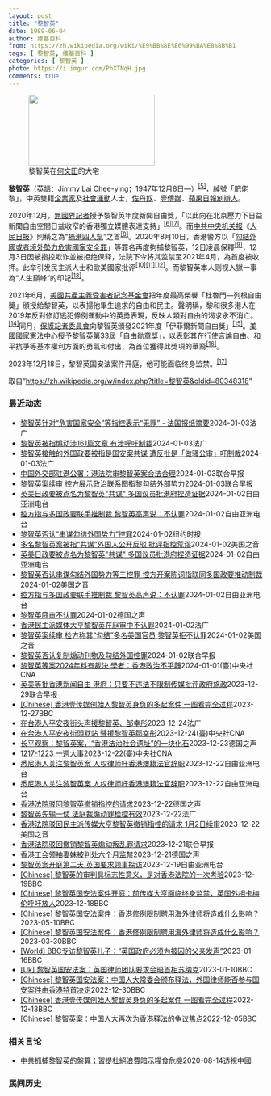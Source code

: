 ```yaml
---
layout: post
title: "黎智英"
date: 1989-06-04
author: 维基百科
from: https://zh.wikipedia.org/wiki/%E9%BB%8E%E6%99%BA%E8%8B%B1
tags: [ 黎智英, 维基百科 ]
categories: [ 黎智英 ]
photo: https://i.imgur.com/PhXTNqH.jpg
comments: true
---
```

<div class="mw-content-ltr mw-parser-output" lang="zh" dir="ltr"><div id="noteTA-97071178" class="noteTA"><div class="noteTA-group"><div data-noteta-group-source="module" data-noteta-group="IT"></div></div><div class="noteTA-local"><div data-noteta-code="zh:巧克力; zh-tw:巧克力; zh-hk:朱古力; zh-cn:巧克力;"></div><div data-noteta-code="zh-tw:黑道; zh-hk:黑社會; zh-cn:黑社会;"></div><div data-noteta-code="zh-tw:飯店; zh-hk:酒店; zh-cn:饭店;"></div><div data-noteta-code="zh-tw:伍佛維茲; zh-hk:沃夫維茲 ;zh-cn:沃尔福威茨;"></div></div></div>

<figure typeof="mw:File/Thumb"><a href="/wiki/File:Jimmy_Lai_Chee-ying_home_in_Ho_Man_Tin_20200418.png" class="mw-file-description"><img src="//upload.wikimedia.org/wikipedia/commons/thumb/9/9f/Jimmy_Lai_Chee-ying_home_in_Ho_Man_Tin_20200418.png/250px-Jimmy_Lai_Chee-ying_home_in_Ho_Man_Tin_20200418.png" decoding="async" width="250" height="140" class="mw-file-element" srcset="//upload.wikimedia.org/wikipedia/commons/thumb/9/9f/Jimmy_Lai_Chee-ying_home_in_Ho_Man_Tin_20200418.png/375px-Jimmy_Lai_Chee-ying_home_in_Ho_Man_Tin_20200418.png 1.5x, //upload.wikimedia.org/wikipedia/commons/thumb/9/9f/Jimmy_Lai_Chee-ying_home_in_Ho_Man_Tin_20200418.png/500px-Jimmy_Lai_Chee-ying_home_in_Ho_Man_Tin_20200418.png 2x" data-file-width="861" data-file-height="481"></a><figcaption>黎智英在<a href="/wiki/%E4%BD%95%E6%96%87%E7%94%B0" title="何文田">何文田</a>的大宅</figcaption></figure>
<p><b>黎智英</b>（英語：<span lang="en">Jimmy Lai Chee-ying</span>；1947年12月8日<span class="useeditintro" title="Template:BLP editintro">—</span>）<sup id="cite_ref-8" class="reference"><a href="#cite_note-8">[5]</a></sup>，綽號「肥佬黎」，中英雙籍<a href="/wiki/%E4%BC%81%E4%B8%9A%E5%AE%B6" title="企业家">企業家</a>及<a href="/wiki/%E7%A4%BE%E6%9C%83%E9%81%8B%E5%8B%95" title="社會運動">社會運動</a>人士，<a href="/wiki/%E4%BD%90%E4%B8%B9%E5%A5%B4" title="佐丹奴">佐丹奴</a>、<a href="/wiki/%E5%A3%B9%E5%82%B3%E5%AA%92" title="壹傳媒">壹傳媒</a>、<a href="/wiki/%E8%98%8B%E6%9E%9C%E6%97%A5%E5%A0%B1_(%E9%A6%99%E6%B8%AF)" title="蘋果日報 (香港)">蘋果日報</a><a href="/wiki/%E5%89%B5%E8%BE%A6%E4%BA%BA" class="mw-redirect" title="創辦人">創辦人</a>。
</p><p>2020年12月，<a href="/wiki/%E7%84%A1%E5%9C%8B%E7%95%8C%E8%A8%98%E8%80%85" class="mw-redirect" title="無國界記者">無國界記者</a>授予黎智英年度新聞自由獎，「以此向在北京壓力下日益新聞自由空間日益收窄的香港獨立媒體表達支持」<sup id="cite_ref-9" class="reference"><a href="#cite_note-9">[6]</a></sup><sup id="cite_ref-10" class="reference"><a href="#cite_note-10">[7]</a></sup>。而<a href="/wiki/%E4%B8%AD%E5%85%B1%E4%B8%AD%E5%A4%AE%E6%9C%BA%E5%85%B3%E6%8A%A5" title="中共中央机关报">中共中央机关报</a>《<a href="/wiki/%E4%BA%BA%E6%B0%91%E6%97%A5%E6%8A%A5" title="人民日报">人民日报</a>》則稱之為“<a href="/wiki/%E7%A5%B8%E6%B8%AF%E5%9B%9B%E4%BA%BA%E5%B8%AE" title="祸港四人帮">禍港四人幫</a>”之首<sup id="cite_ref-王平2019_11-0" class="reference"><a href="#cite_note-王平2019-11">[8]</a></sup>。2020年8月10日，香港警方以「<a href="/wiki/%E4%B8%AD%E8%8F%AF%E4%BA%BA%E6%B0%91%E5%85%B1%E5%92%8C%E5%9C%8B%E9%A6%99%E6%B8%AF%E7%89%B9%E5%88%A5%E8%A1%8C%E6%94%BF%E5%8D%80%E7%B6%AD%E8%AD%B7%E5%9C%8B%E5%AE%B6%E5%AE%89%E5%85%A8%E6%B3%95" title="中華人民共和國香港特別行政區維護國家安全法">勾結外國或者境外勢力危害國家安全罪</a>」等罪名再度拘捕黎智英，12日凌晨保釋<sup id="cite_ref-auto_12-0" class="reference"><a href="#cite_note-auto-12">[9]</a></sup>，12月3日因被指控欺诈並被拒绝保释，法院下令将其监禁至2021年4月，為首度被收押。此举引发民主派人士和歐美國家批评<sup id="cite_ref-13" class="reference"><a href="#cite_note-13">[10]</a></sup><sup id="cite_ref-14" class="reference"><a href="#cite_note-14">[11]</a></sup><sup id="cite_ref-over100_15-0" class="reference"><a href="#cite_note-over100-15">[12]</a></sup>。而黎智英本人则视入獄一事為“人生巔峰”的印記<sup id="cite_ref-16" class="reference"><a href="#cite_note-16">[13]</a></sup>。
</p><p>2021年6月，<a href="/wiki/%E5%85%B1%E7%94%A2%E4%B8%BB%E7%BE%A9%E5%8F%97%E9%9B%A3%E8%80%85%E7%B4%80%E5%BF%B5%E5%9F%BA%E9%87%91%E6%9C%83" title="共產主義受難者紀念基金會">美國共產主義受害者紀念基金會</a>把年度最高榮譽「杜魯門—列根自由獎」頒授給黎智英，以表揚他畢生追求的自由和民主。聲明稱，黎和很多港人在2019年反對修訂逃犯條例運動中的英勇表現，反映人類對自由的渴求永不消亡。<sup id="cite_ref-17" class="reference"><a href="#cite_note-17">[14]</a></sup>同月，<a href="/wiki/%E4%BF%9D%E8%AD%B7%E8%A8%98%E8%80%85%E5%A7%94%E5%93%A1%E6%9C%83" title="保護記者委員會">保護記者委員會</a>向黎智英頒發2021年度「伊菲爾新聞自由獎」<sup id="cite_ref-18" class="reference"><a href="#cite_note-18">[15]</a></sup>。<a href="/wiki/%E5%9C%8B%E5%AE%B6%E6%86%B2%E6%B3%95%E4%B8%AD%E5%BF%83" title="國家憲法中心">美國國家憲法中心</a>授予黎智英第33屆「自由勛章獎」，以表彰其在行使言論自由、和平抗爭等基本權利方面的勇氣和付出，為首位獲得此獎項的華裔<sup id="cite_ref-19" class="reference"><a href="#cite_note-19">[16]</a></sup>。
</p><p>2023年12月18日，黎智英国安法案件开庭，他可能面临终身监禁。<sup id="cite_ref-20" class="reference"><a href="#cite_note-20">[17]</a></sup>
</p>
<meta property="mw:PageProp/toc">
</div><!--esi <esi:include src="/esitest-fa8a495983347898/content" /> --><noscript><img src="https://login.wikimedia.org/wiki/Special:CentralAutoLogin/start?type=1x1" alt="" width="1" height="1" style="border: none; position: absolute;"></noscript>
<div class="printfooter" data-nosnippet="">取自“<a dir="ltr" href="https://zh.wikipedia.org/w/index.php?title=黎智英&amp;oldid=80348318">https://zh.wikipedia.org/w/index.php?title=黎智英&amp;oldid=80348318</a>”</div><div id="recent-news"><h3>最近动态</h3><ul><li><a href="https://nodebe4.github.io/waimei/2024-01-03/%E9%BB%8E%E6%99%BA%E8%8B%B1%E9%92%88%E5%AF%B9-%E5%8D%B1%E5%AE%B3%E5%9B%BD%E5%AE%B6%E5%AE%89%E5%85%A8-%E7%AD%89%E6%8C%87%E6%8E%A7%E8%A1%A8%E7%A4%BA-%E6%97%A0%E7%BD%AA-%E6%B3%95%E5%9B%BD%E6%8A%A5%E7%BA%B8%E6%91%98%E8%A6%81" title="黎智英针对“危害国家安全”等指控表示“无罪” - 法国报纸摘要—— 03/01/2024 - 12:07 继乌克兰对俄罗斯边境城市别尔哥罗德发动无人机袭击后，俄罗斯向乌克兰多座大城发起大规模的轰...">黎智英针对“危害国家安全”等指控表示“无罪” - 法国报纸摘要</a><time>2024-01-03</time><a class="tag">法广</a></li>
<li><a href="https://nodebe4.github.io/waimei/2024-01-03/%E9%BB%8E%E6%99%BA%E8%8B%B1%E8%A2%AB%E6%8C%87%E7%85%BD%E5%8A%A8%E6%B6%89161%E7%AF%87%E6%96%87%E7%AB%A0-%E6%9C%89%E6%B6%89%E5%91%BC%E5%90%81%E5%88%B6%E8%A3%81" title="黎智英被指煽动涉161篇文章 有涉呼吁制裁—— 03/01/2024 - 09:11 香港传媒大亨黎智英与其集团旗下《苹果日报》三间相关公司被控「串谋勾结外国势力」和煽动罪一案，今(3日)早在法...">黎智英被指煽动涉161篇文章 有涉呼吁制裁</a><time>2024-01-03</time><a class="tag">法广</a></li>
<li><a href="https://nodebe4.github.io/waimei/2024-01-03/%E9%BB%8E%E6%99%BA%E8%8B%B1%E6%8E%A5%E8%A7%A6%E7%9A%84%E5%A4%96%E5%9B%BD%E6%94%BF%E8%A6%81%E8%A2%AB%E6%8C%87%E6%98%AF%E5%9B%BD%E5%AE%89%E6%A1%88%E5%85%B1%E8%B0%8B-%E9%81%AD%E5%8F%8D%E6%89%B9%E6%98%AF-%E5%81%9A%E9%AA%9A%E5%85%AC%E5%AE%A1-%E5%90%81%E5%88%B6%E8%A3%81" title="黎智英接触的外国政要被指是国安案共谋 遭反批是「做骚公审」吁制裁—— 03/01/2024 - 09:36 壹传媒创办人黎智英否认被指涉嫌触犯「串谋勾结外国势力」等罪，而在案中被港府点名是案中 ...">黎智英接触的外国政要被指是国安案共谋  遭反批是「做骚公审」吁制裁</a><time>2024-01-03</time><a class="tag">法广</a></li>
<li><a href="https://nodebe4.github.io/waimei/2024-01-03/%E4%B8%AD%E5%9B%BD%E5%A4%96%E4%BA%A4%E9%83%A8%E9%A9%BB%E6%B8%AF%E5%85%AC%E7%BD%B2-%E6%B8%AF%E6%B3%95%E9%99%A2%E5%AE%A1%E9%BB%8E%E6%99%BA%E8%8B%B1%E6%A1%88%E5%90%88%E6%B3%95%E5%90%88%E7%90%86" title="中国外交部驻港公署：港法院审黎智英案合法合理—— 壹传媒创办人黎智英涉嫌违反《香港国安法》案件开审，被对华政策跨国议会联盟批评荒谬。中国外交部驻港公署回应称，香港法院依法审理黎智英案合法合理，有...">中国外交部驻港公署：港法院审黎智英案合法合理</a><time>2024-01-03</time><a class="tag">联合早报</a></li>
<li><a href="https://nodebe4.github.io/waimei/2024-01-03/%E9%BB%8E%E6%99%BA%E8%8B%B1%E6%A1%88%E7%BB%AD%E5%AE%A1-%E6%8E%A7%E6%96%B9%E5%B1%95%E7%A4%BA%E6%94%BF%E6%B2%BB%E8%81%94%E7%B3%BB%E5%9B%BE%E6%8C%87%E9%BB%8E%E5%8B%BE%E7%BB%93%E5%A4%96%E9%83%A8%E5%8A%BF%E5%8A%9B" title="黎智英案续审 控方展示政治联系图指黎勾结外部势力—— 壹传媒创办人黎智英涉嫌违反《香港国安法》案件继续开审。控方在庭上展示政治联系图，显示黎智英与美英等地政治人物的联系，并引证黎智英推文、受访时...">黎智英案续审 控方展示政治联系图指黎勾结外部势力</a><time>2024-01-03</time><a class="tag">联合早报</a></li>
<li><a href="https://nodebe4.github.io/waimei/2024-01-02/%E8%8B%B1%E7%BE%8E%E6%97%A5%E6%94%BF%E8%A6%81%E8%A2%AB%E7%82%B9%E5%90%8D%E4%B8%BA%E9%BB%8E%E6%99%BA%E8%8B%B1-%E5%85%B1%E8%B0%8B-%E5%A4%9A%E5%9B%BD%E8%AE%AE%E5%91%98%E6%89%B9%E6%B8%AF%E5%BA%9C%E6%8D%8F%E9%80%A0%E8%AF%81%E6%8D%AE" title="英美日政要被点名为黎智英”共谋” 多国议员批港府捏造证据—— 资料照：2021年2月1日，壹传媒创办人黎智英乘囚车抵达香港终审法院。 路透社图片 香港传媒大亨黎智英被控&quot;串谋勾结外国势...">英美日政要被点名为黎智英"共谋" 多国议员批港府捏造证据</a><time>2024-01-02</time><a class="tag">自由亚洲电台</a></li>
<li><a href="https://nodebe4.github.io/waimei/2024-01-02/%E6%8E%A7%E6%96%B9%E6%8C%87%E4%B8%8E%E5%A4%9A%E5%9B%BD%E6%94%BF%E8%A6%81%E8%81%94%E6%89%8B%E6%8E%A8%E5%88%B6%E8%A3%81-%E9%BB%8E%E6%99%BA%E8%8B%B1%E9%AB%98%E5%A3%B0%E8%AF%B4-%E4%B8%8D%E8%AE%A4%E7%BD%AA" title="控方指与多国政要联手推制裁 黎智英高声说：不认罪—— 被控涉嫌串谋勾结外国势力的壹传媒创办人黎智英，案件周二（1月2日）在香港的法庭进行第四天的审讯，并开始答辩程序。黎智英当庭表示不认罪。 美联...">控方指与多国政要联手推制裁 黎智英高声说：不认罪</a><time>2024-01-02</time><a class="tag">自由亚洲电台</a></li>
<li><a href="https://nodebe4.github.io/waimei/2024-01-02/%E9%BB%8E%E6%99%BA%E8%8B%B1%E5%90%A6%E8%AE%A4-%E4%B8%B2%E8%B0%8B%E5%8B%BE%E7%BB%93%E5%A4%96%E5%9B%BD%E5%8A%BF%E5%8A%9B-%E6%8E%A7%E7%BD%AA" title="黎智英否认“串谋勾结外国势力”控罪—— 黎智英在苹果日报社，摄于2020年。他是《苹果日报》的创始人。 Lam Yik Fei for The New York Times 周二，香港资深民主人...">黎智英否认“串谋勾结外国势力”控罪</a><time>2024-01-02</time><a class="tag">纽约时报</a></li>
<li><a href="https://nodebe4.github.io/waimei/2024-01-02/%E5%A4%9A%E5%90%8D%E9%BB%8E%E6%99%BA%E8%8B%B1%E6%A1%88%E8%A2%AB%E6%8C%87-%E5%85%B1%E8%B0%8B-%E5%A4%96%E5%9B%BD%E4%BA%BA%E5%85%AC%E5%BC%80%E5%8F%8D%E9%A9%B3-%E6%89%B9%E8%AF%84%E6%8C%87%E6%8E%A7%E8%8D%92%E8%B0%AC" title="多名黎智英案被指“共谋”外国人公开反驳 批评指控荒谬—— Tue, 02 Jan 2024 19:04:23 GMT 资料照片: 记者拍摄押送黎智英的囚车抵达法院 伦敦 —&nbsp; 《苹果日报》创办人...">多名黎智英案被指“共谋”外国人公开反驳 批评指控荒谬</a><time>2024-01-02</time><a class="tag">美国之音</a></li>
<li><a href="https://nodebe4.github.io/waimei/2024-01-02/%E8%8B%B1%E7%BE%8E%E6%97%A5%E6%94%BF%E8%A6%81%E8%A2%AB%E7%82%B9%E5%90%8D%E4%B8%BA%E9%BB%8E%E6%99%BA%E8%8B%B1-%E5%85%B1%E8%B0%8B-%E5%A4%9A%E5%9B%BD%E8%AE%AE%E5%91%98%E6%89%B9%E6%B8%AF%E5%BA%9C%E6%8D%8F%E9%80%A0%E8%AF%81%E6%8D%AE" title="英美日政要被点名为黎智英”共谋” 多国议员批港府捏造证据—— 资料照：2021年2月1日，壹传媒创办人黎智英乘囚车抵达香港终审法院。 路透社图片 香港传媒大亨黎智英被控&quot;串谋勾结外国势...">英美日政要被点名为黎智英"共谋" 多国议员批港府捏造证据</a><time>2024-01-02</time><a class="tag">自由亚洲电台</a></li>
<li><a href="https://nodebe4.github.io/waimei/2024-01-02/%E9%BB%8E%E6%99%BA%E8%8B%B1%E5%90%A6%E8%AE%A4%E4%B8%B2%E8%B0%8B%E5%8B%BE%E7%BB%93%E5%A4%96%E5%9B%BD%E5%8A%BF%E5%8A%9B%E7%AD%89%E4%B8%89%E6%8E%A7%E7%BD%AA-%E6%8E%A7%E6%96%B9%E5%BC%80%E6%A1%88%E9%99%88%E8%AF%8D%E6%8C%87%E8%81%94%E5%90%8C%E5%A4%9A%E5%9B%BD%E6%94%BF%E8%A6%81%E6%8E%A8%E5%8A%A8%E5%88%B6%E8%A3%81" title="黎智英否认串谋勾结外国势力等三控罪 控方开案陈词指联同多国政要推动制裁—— Tue, 02 Jan 2024 18:22:17 GMT 香港壹传媒创办人黎智英国安案1月2日踏入第4日审讯，西九龙...">黎智英否认串谋勾结外国势力等三控罪 控方开案陈词指联同多国政要推动制裁</a><time>2024-01-02</time><a class="tag">美国之音</a></li>
<li><a href="https://nodebe4.github.io/waimei/2024-01-02/%E6%8E%A7%E6%96%B9%E6%8C%87%E4%B8%8E%E5%A4%9A%E5%9B%BD%E6%94%BF%E8%A6%81%E8%81%94%E6%89%8B%E6%8E%A8%E5%88%B6%E8%A3%81-%E9%BB%8E%E6%99%BA%E8%8B%B1%E9%AB%98%E5%A3%B0%E8%AF%B4-%E4%B8%8D%E8%AE%A4%E7%BD%AA" title="控方指与多国政要联手推制裁 黎智英高声说：不认罪—— 被控涉嫌串谋勾结外国势力的壹传媒创办人黎智英，案件周二（1月2日）在香港的法庭进行第四天的审讯，并开始答辩程序。黎智英当庭表示不认罪。 美联...">控方指与多国政要联手推制裁 黎智英高声说：不认罪</a><time>2024-01-02</time><a class="tag">自由亚洲电台</a></li>
<li><a href="https://nodebe4.github.io/waimei/2024-01-02/%E9%BB%8E%E6%99%BA%E8%8B%B1%E5%BA%AD%E5%AE%A1%E4%B8%8D%E8%AE%A4%E7%BD%AA" title="黎智英庭审不认罪—— 2024-01-02T13:42:50.559Z 76岁的黎智英在2020年8月与《苹果日报》多名高层因涉嫌违反香港国安法而被捕 （德国之声中文网）本周二（1月2日）针对香...">黎智英庭审不认罪</a><time>2024-01-02</time><a class="tag">德国之声</a></li>
<li><a href="https://nodebe4.github.io/waimei/2024-01-02/%E9%A6%99%E6%B8%AF%E6%B0%91%E4%B8%BB%E6%B4%BE%E5%AA%92%E4%BD%93%E5%A4%A7%E4%BA%A8%E9%BB%8E%E6%99%BA%E8%8B%B1%E5%9C%A8%E5%BA%AD%E5%AE%A1%E4%B8%AD%E4%B8%8D%E8%AE%A4%E7%BD%AA" title="香港民主派媒体大亨黎智英在庭审中不认罪—— 02/01/2024 - 10:14 面临终身监禁的民主派富豪黎智英（Jimmy Lai）今天1月2日在香港就危害国家安全的指控受审时表示不认罪。 据...">香港民主派媒体大亨黎智英在庭审中不认罪</a><time>2024-01-02</time><a class="tag">法广</a></li>
<li><a href="https://nodebe4.github.io/waimei/2024-01-02/%E9%BB%8E%E6%99%BA%E8%8B%B1%E6%A1%88%E7%BB%AD%E5%AE%A1-%E6%A3%80%E6%96%B9%E7%A7%B0%E5%85%B6-%E5%8B%BE%E7%BB%93-%E5%A4%9A%E5%90%8D%E7%BE%8E%E5%9B%BD%E5%AE%98%E5%91%98-%E9%BB%8E%E6%99%BA%E8%8B%B1%E6%8B%92%E4%B8%8D%E8%AE%A4%E7%BD%AA" title="黎智英案续审 检方称其“勾结”多名美国官员 黎智英拒不认罪—— Tue, 02 Jan 2024 09:23:08 GMT 2021年2月1日，亲民主媒体大亨黎智英在香港终审法院外被护送进入香港...">黎智英案续审 检方称其“勾结”多名美国官员 黎智英拒不认罪</a><time>2024-01-02</time><a class="tag">美国之音</a></li>
<li><a href="https://nodebe4.github.io/waimei/2024-01-02/%E9%BB%8E%E6%99%BA%E8%8B%B1%E5%90%A6%E8%AE%A4%E5%A4%8D%E5%88%B6%E7%85%BD%E5%8A%A8%E5%88%8A%E7%89%A9%E5%8F%8A%E5%8B%BE%E7%BB%93%E5%A4%96%E5%9B%BD%E6%8E%A7%E7%BD%AA" title="黎智英否认复制煽动刊物及勾结外国控罪—— 香港壹传媒创办人黎智英涉违国安法案件进入第四天审讯，黎智英与三家《苹果日报》相关公司的代表正式答辩，他们均否认犯下一项串谋刊印复制煽动刊物罪及两项勾结外...">黎智英否认复制煽动刊物及勾结外国控罪</a><time>2024-01-02</time><a class="tag">联合早报</a></li>
<li><a href="https://nodebe4.github.io/waimei/2024-01-01/%E9%BB%8E%E6%99%BA%E8%8B%B1%E7%AD%89%E6%A1%882024%E5%B9%B4%E6%96%99%E6%9C%89%E8%A3%81%E6%B1%BA-%E5%AD%B8%E8%80%85-%E9%A6%99%E6%B8%AF%E6%94%BF%E6%B2%BB%E4%B8%8D%E5%B9%B3%E9%9D%9C" title="黎智英等案2024年料有裁決 學者：香港政治不平靜—— （中央社記者陳鎧妤台北1日電）外界預料，香港法院今年應會對於泛民初選、立場新聞、壹傳媒創辦人黎智英及蘋果日報等備受關注案件作出裁決；學者表...">黎智英等案2024年料有裁決 學者：香港政治不平靜</a><time>2024-01-01</time><a class="tag">(臺)中央社CNA</a></li>
<li><a href="https://nodebe4.github.io/waimei/2023-12-29/%E8%8B%B1%E7%BE%8E%E7%AD%89%E6%89%B9%E9%A6%99%E6%B8%AF%E6%96%B0%E9%97%BB%E8%87%AA%E7%94%B1-%E6%B8%AF%E5%BA%9C-%E5%8F%AA%E8%A6%81%E4%B8%8D%E8%BF%9D%E6%B3%95%E4%B8%8D%E9%99%90%E5%88%B6%E4%BC%A0%E5%AA%92%E6%89%B9%E8%AF%84%E6%94%BF%E5%BA%9C%E6%96%BD%E6%94%BF" title="英美等批香港新闻自由 港府：只要不违法不限制传媒批评政府施政—— 针对英美等国以媒体自由联盟成员名义发声明，指《香港国安法》实施后打压香港新闻自由，也批评陆港对《立场新闻》和壹传媒创办人黎智英的...">英美等批香港新闻自由 港府：只要不违法不限制传媒批评政府施政</a><time>2023-12-29</time><a class="tag">联合早报</a></li>
<li><a href="https://nodebe4.github.io/waimei/2023-12-27/Chinese-%E9%A6%99%E6%B8%AF%E5%A3%B9%E4%BC%A0%E5%AA%92%E5%88%9B%E5%A7%8B%E4%BA%BA%E9%BB%8E%E6%99%BA%E8%8B%B1%E8%BA%AB%E8%B4%9F%E7%9A%84%E5%A4%9A%E8%B5%B7%E6%A1%88%E4%BB%B6-%E4%B8%80%E5%9B%BE%E7%9C%8B%E5%AE%8C%E5%85%A8%E8%BF%87%E7%A8%8B" title="[Chinese] 香港壹传媒创始人黎智英身负的多起案件 一图看完全过程—— 香港壹传媒创始人黎智英身负的多起案件 一图看完全过程 2022年12月10日 最近更新： 21 分钟前 图像来源，S...">[Chinese] 香港壹传媒创始人黎智英身负的多起案件 一图看完全过程</a><time>2023-12-27</time><a class="tag">BBC</a></li>
<li><a href="https://nodebe4.github.io/waimei/2023-12-24/%E5%9C%A8%E5%8F%B0%E6%B8%AF%E4%BA%BA%E5%B9%B3%E5%AE%89%E5%A4%9C%E8%A1%97%E5%A4%B4%E5%A3%B0%E6%8F%B4%E9%BB%8E%E6%99%BA%E8%8B%B1-%E9%82%B9%E5%B9%B8%E5%BD%A4" title="在台港人平安夜街头声援黎智英、邹幸彤—— 24/12/2023 - 19:36 据中央社报导，在台港人12月24日晚在台北街头展开“平安夜香港默站行动”，声援被控违反香港国安法的壹传媒创办人黎智...">在台港人平安夜街头声援黎智英、邹幸彤</a><time>2023-12-24</time><a class="tag">法广</a></li>
<li><a href="https://nodebe4.github.io/waimei/2023-12-24/%E5%9C%A8%E5%8F%B0%E6%B8%AF%E4%BA%BA%E5%B9%B3%E5%AE%89%E5%A4%9C%E8%A1%97%E9%A0%AD%E9%BB%98%E7%AB%99-%E8%81%B2%E6%8F%B4%E9%BB%8E%E6%99%BA%E8%8B%B1%E9%84%92%E5%B9%B8%E5%BD%A4" title="在台港人平安夜街頭默站 聲援黎智英鄒幸彤—— 在台港人24日晚於捷運西門站6號出口處展開「平安夜香港默站行動」，聲援被控違反香港國安法的壹傳媒創辦人黎智英、前支聯會副主席鄒幸彤，呼籲各界關注香港...">在台港人平安夜街頭默站 聲援黎智英鄒幸彤</a><time>2023-12-24</time><a class="tag">(臺)中央社CNA</a></li>
<li><a href="https://nodebe4.github.io/waimei/2023-12-23/%E9%95%BF%E5%B9%B3%E8%A7%82%E5%AF%9F-%E9%BB%8E%E6%99%BA%E8%8B%B1%E6%A1%88-%E9%A6%99%E6%B8%AF%E6%B3%95%E6%B2%BB%E7%A4%BE%E4%BC%9A%E9%81%97%E5%9D%80-%E7%9A%84%E4%B8%80%E5%9D%97%E5%8C%96%E7%9F%B3" title="长平观察：黎智英案，“香港法治社会遗址”的一块化石—— 长平2023-12-23T09:20:36.189Z 备受瞩目的黎智英案周一（12月18日）开审（资料图片） （德国之声中文网）备受瞩目的...">长平观察：黎智英案，“香港法治社会遗址”的一块化石</a><time>2023-12-23</time><a class="tag">德国之声</a></li>
<li><a href="https://nodebe4.github.io/waimei/2023-12-22/1217-1223-%E4%B8%80%E9%80%B1%E5%A4%A7%E4%BA%8B" title="1217-1223 一週大事—— 中國甘肅省積石山縣地震發生後，救難人員19日在康調村進行搜救。（中國日報via路透社） 一週大事關注焦點：中國甘肅強震／冰島火山噴發／葉門叛軍威脅紅海／黎智英案...">1217-1223 一週大事</a><time>2023-12-22</time><a class="tag">(臺)中央社CNA</a></li>
<li><a href="https://nodebe4.github.io/waimei/2023-12-22/%E6%82%89%E5%B0%BC%E6%B8%AF%E4%BA%BA%E5%85%B3%E6%B3%A8%E9%BB%8E%E6%99%BA%E8%8B%B1%E6%A1%88-%E4%BA%BA%E6%9D%83%E5%BE%8B%E5%B8%88%E5%90%81%E9%A6%99%E6%B8%AF%E6%BE%B3%E7%B1%8D%E6%B3%95%E5%AE%98%E8%BE%9E%E8%81%8C" title="悉尼港人关注黎智英案 人权律师吁香港澳籍法官辞职—— 成长于香港的澳大利亚人权律师塔兰特表示，在黎智英获得自由之前，霓虹灯箱&quot;铁链中的黎智英&quot;将会继续公开展示。 记者丘德真摄...">悉尼港人关注黎智英案 人权律师吁香港澳籍法官辞职</a><time>2023-12-22</time><a class="tag">自由亚洲电台</a></li>
<li><a href="https://nodebe4.github.io/waimei/2023-12-22/%E6%82%89%E5%B0%BC%E6%B8%AF%E4%BA%BA%E5%85%B3%E6%B3%A8%E9%BB%8E%E6%99%BA%E8%8B%B1%E6%A1%88-%E4%BA%BA%E6%9D%83%E5%BE%8B%E5%B8%88%E5%90%81%E9%A6%99%E6%B8%AF%E6%BE%B3%E7%B1%8D%E6%B3%95%E5%AE%98%E8%BE%9E%E8%81%8C" title="悉尼港人关注黎智英案 人权律师吁香港澳籍法官辞职—— 成长于香港的澳大利亚人权律师塔兰特(Mark Tarrant)表示,在黎智英获得自由之前,霓虹灯 箱&quot;铁链中的黎智英&quot;将...">悉尼港人关注黎智英案 人权律师吁香港澳籍法官辞职</a><time>2023-12-22</time><a class="tag">自由亚洲电台</a></li>
<li><a href="https://nodebe4.github.io/waimei/2023-12-22/%E9%A6%99%E6%B8%AF%E6%B3%95%E9%99%A2%E9%A9%B3%E5%9B%9E%E9%BB%8E%E6%99%BA%E8%8B%B1%E6%92%A4%E9%94%80%E6%8C%87%E6%8E%A7%E7%9A%84%E8%AF%B7%E6%B1%82" title="香港法院驳回黎智英撤销指控的请求—— 2023-12-22T13:05:42.510Z 英国政府和美国政府都谴责对黎智英的监禁，并要求释放他 （德国之声中文网）香港法院周五（12月22日）驳回了...">香港法院驳回黎智英撤销指控的请求</a><time>2023-12-22</time><a class="tag">德国之声</a></li>
<li><a href="https://nodebe4.github.io/waimei/2023-12-22/%E9%BB%8E%E6%99%BA%E8%8B%B1%E5%85%88%E8%BE%93%E4%B8%80%E4%BB%97-%E6%B3%95%E5%BA%AD%E8%A3%81%E7%85%BD%E5%8A%A8%E7%BD%AA%E6%A3%80%E6%8E%A7%E6%9C%89%E6%95%88" title="黎智英先输一仗 法庭裁煽动罪检控有效—— 22/12/2023 - 10:24 广泛被视为香港新闻自由和司法独立试金石的传媒大亨黎智英被控触犯《港区国安法》和煽动罪一案，黎智英一方可説先输一仗，...">黎智英先输一仗 法庭裁煽动罪检控有效</a><time>2023-12-22</time><a class="tag">法广</a></li>
<li><a href="https://nodebe4.github.io/waimei/2023-12-22/%E9%A6%99%E6%B8%AF%E6%B3%95%E9%99%A2%E9%A9%B3%E5%9B%9E%E6%B0%91%E4%B8%BB%E6%B4%BE%E4%BC%A0%E5%AA%92%E5%A4%A7%E4%BA%A8%E9%BB%8E%E6%99%BA%E8%8B%B1%E6%92%A4%E9%94%80%E6%8C%87%E6%8E%A7%E7%9A%84%E8%AF%B7%E6%B1%82-1%E6%9C%882%E6%97%A5%E7%BB%AD%E5%AE%A1" title="香港法院驳回民主派传媒大亨黎智英撤销指控的请求 1月2日续审—— Fri, 22 Dec 2023 06:23:09 GMT 资料照“香港壹传媒创办人黎智英国安案12月19日踏入第二日审讯，西九...">香港法院驳回民主派传媒大亨黎智英撤销指控的请求 1月2日续审</a><time>2023-12-22</time><a class="tag">美国之音</a></li>
<li><a href="https://nodebe4.github.io/waimei/2023-12-21/%E9%A6%99%E6%B8%AF%E6%B3%95%E9%99%A2%E9%A9%B3%E5%9B%9E%E6%92%A4%E9%94%80%E9%BB%8E%E6%99%BA%E8%8B%B1%E7%85%BD%E5%8A%A8%E5%8F%9B%E4%B9%B1%E7%BD%AA%E8%AF%B7%E6%B1%82" title="香港法院驳回撤销黎智英煽动叛乱罪请求—— 香港法院星期五（12月22日）驳回了黎智英律师团队提出的撤销煽动叛乱罪指控的请求。 路透社和彭博社星期五报道上述消息。彭博社称，香港法院驳回撤销请求，“...">香港法院驳回撤销黎智英煽动叛乱罪请求</a><time>2023-12-21</time><a class="tag">联合早报</a></li>
<li><a href="https://nodebe4.github.io/waimei/2023-12-21/%E9%A6%99%E6%B8%AF%E5%B7%A5%E4%BC%9A%E9%A2%86%E8%A2%96%E5%A6%BB%E5%A6%B9%E8%A2%AB%E5%88%A4%E5%A4%84%E5%85%AD%E4%B8%AA%E6%9C%88%E7%9B%91%E7%A6%81" title="香港工会领袖妻妹被判处六个月监禁—— 2023-12-21T11:37:56.339Z 国安法颁布以来，已有280多人被捕入监。图为香港出版社黎智英的庭审现场。 （德国之声中文网）现年63岁的邓...">香港工会领袖妻妹被判处六个月监禁</a><time>2023-12-21</time><a class="tag">德国之声</a></li>
<li><a href="https://nodebe4.github.io/waimei/2023-12-19/%E9%BB%8E%E6%99%BA%E8%8B%B1%E6%A1%88%E5%BC%80%E5%BA%AD%E7%AC%AC%E4%BA%8C%E5%A4%A9-%E8%8B%B1%E5%9B%BD%E8%A6%81%E6%B1%82%E9%A2%86%E4%BA%8B%E6%8E%A2%E8%AE%BF" title="黎智英案开庭第二天 英国要求领事探访—— 2023年7月28日，黎智英在香港赤柱监狱放风。 美联社图片 香港媒体大亨黎智英被控涉嫌违反《港区国安法》一案周二进入庭审的第二天。英国政府当天表示，希...">黎智英案开庭第二天 英国要求领事探访</a><time>2023-12-19</time><a class="tag">自由亚洲电台</a></li>
<li><a href="https://nodebe4.github.io/waimei/2023-12-19/Chinese-%E9%BB%8E%E6%99%BA%E8%8B%B1%E7%9A%84%E5%AE%A1%E5%88%A4%E5%85%B7%E6%A0%87%E5%BF%97%E6%80%A7%E6%84%8F%E4%B9%89-%E6%98%AF%E5%AF%B9%E9%A6%99%E6%B8%AF%E6%B3%95%E9%99%A2%E7%9A%84%E4%B8%80%E6%AC%A1%E8%80%83%E9%AA%8C" title="[Chinese] 黎智英的审判具标志性意义，是对香港法院的一次考验—— 黎智英的审判具标志性意义，是对香港法院的一次考验 毛远扬（Frances Mao） BBC记者 2023年12月19日 ...">[Chinese] 黎智英的审判具标志性意义，是对香港法院的一次考验</a><time>2023-12-19</time><a class="tag">BBC</a></li>
<li><a href="https://nodebe4.github.io/waimei/2023-12-18/Chinese-%E9%BB%8E%E6%99%BA%E8%8B%B1%E5%9B%BD%E5%AE%89%E6%B3%95%E6%A1%88%E4%BB%B6%E5%BC%80%E5%BA%AD-%E5%89%8D%E4%BC%A0%E5%AA%92%E5%A4%A7%E4%BA%A8%E9%9D%A2%E4%B8%B4%E7%BB%88%E8%BA%AB%E7%9B%91%E7%A6%81-%E8%8B%B1%E5%9B%BD%E5%A4%96%E7%9B%B8%E5%8D%A1%E6%A2%85%E4%BC%A6%E5%91%BC%E5%90%81%E6%94%BE%E4%BA%BA" title="[Chinese] 黎智英国安法案件开庭：前传媒大亨面临终身监禁，英国外相卡梅伦呼吁放人—— 黎智英国安法案件开庭：前传媒大亨面临终身监禁，英国外相卡梅伦呼吁放人 2023年12月18日 图像来...">[Chinese] 黎智英国安法案件开庭：前传媒大亨面临终身监禁，英国外相卡梅伦呼吁放人</a><time>2023-12-18</time><a class="tag">BBC</a></li>
<li><a href="https://nodebe4.github.io/waimei/2023-05-10/Chinese-%E9%BB%8E%E6%99%BA%E8%8B%B1%E5%9B%BD%E5%AE%89%E6%B3%95%E6%A1%88%E4%BB%B6-%E9%A6%99%E6%B8%AF%E4%BF%AE%E4%BE%8B%E9%99%90%E5%88%B6%E8%81%98%E7%94%A8%E6%B5%B7%E5%A4%96%E5%BE%8B%E5%B8%88%E5%B0%86%E9%80%A0%E6%88%90%E4%BB%80%E4%B9%88%E5%BD%B1%E5%93%8D" title="[Chinese] 黎智英国安法案件：香港修例限制聘用海外律师将造成什么影响？—— 黎智英国安法案件：香港修例限制聘用海外律师将造成什么影响？ 2023年3月31日 最近更新： 2023年5月1...">[Chinese] 黎智英国安法案件：香港修例限制聘用海外律师将造成什么影响？</a><time>2023-05-10</time><a class="tag">BBC</a></li>
<li><a href="https://nodebe4.github.io/waimei/2023-03-30/Chinese-%E9%BB%8E%E6%99%BA%E8%8B%B1%E5%9B%BD%E5%AE%89%E6%B3%95%E6%A1%88%E4%BB%B6-%E9%A6%99%E6%B8%AF%E4%BF%AE%E4%BE%8B%E9%99%90%E5%88%B6%E8%81%98%E7%94%A8%E6%B5%B7%E5%A4%96%E5%BE%8B%E5%B8%88%E5%B0%86%E9%80%A0%E6%88%90%E4%BB%80%E4%B9%88%E5%BD%B1%E5%93%8D" title="[Chinese] 黎智英国安法案件：香港修例限制聘用海外律师将造成什么影响？—— 黎智英国安法案件：香港修例限制聘用海外律师将造成什么影响？ 2023年3月31日 图像来源，Reuters 图...">[Chinese] 黎智英国安法案件：香港修例限制聘用海外律师将造成什么影响？</a><time>2023-03-30</time><a class="tag">BBC</a></li>
<li><a href="https://nodebe4.github.io/waimei/2023-01-16/World-BBC%E4%B8%93%E8%AE%BF%E9%BB%8E%E6%99%BA%E8%8B%B1%E5%84%BF%E5%AD%90-%E8%8B%B1%E5%9B%BD%E6%94%BF%E5%BA%9C%E5%BF%85%E9%A1%BB%E4%B8%BA%E8%A2%AB%E5%9B%9A%E7%9A%84%E7%88%B6%E4%BA%B2%E5%8F%91%E5%A3%B0" title="[World] BBC专访黎智英儿子：“英国政府必须为被囚的父亲发声”—— BBC专访黎智英儿子：“英国政府必须为被囚的父亲发声” 你的器材不支持播放多媒体材料 BBC专访黎智英儿子：“英国政府...">[World] BBC专访黎智英儿子：“英国政府必须为被囚的父亲发声”</a><time>2023-01-16</time><a class="tag">BBC</a></li>
<li><a href="https://nodebe4.github.io/waimei/2023-01-10/Uk-%E9%BB%8E%E6%99%BA%E8%8B%B1%E5%9B%BD%E5%AE%89%E6%B3%95%E6%A1%88-%E8%8B%B1%E5%9B%BD%E5%BE%8B%E5%B8%88%E5%9B%A2%E9%98%9F%E8%A6%81%E6%B1%82%E4%BC%9A%E6%99%A4%E9%A6%96%E7%9B%B8%E8%8B%8F%E7%BA%B3%E5%85%8B" title="[Uk] 黎智英国安法案：英国律师团队要求会晤首相苏纳克—— 黎智英国安法案：英国律师团队要求会晤首相苏纳克 丹尼（Danny Vincent） BBC记者　香港报道 2023年1月10日 图像...">[Uk] 黎智英国安法案：英国律师团队要求会晤首相苏纳克</a><time>2023-01-10</time><a class="tag">BBC</a></li>
<li><a href="https://nodebe4.github.io/waimei/2022-12-30/Chinese-%E9%BB%8E%E6%99%BA%E8%8B%B1%E5%9B%BD%E5%AE%89%E6%B3%95%E6%A1%88-%E4%B8%AD%E5%9B%BD%E4%BA%BA%E5%A4%A7%E5%B8%B8%E5%A7%94%E4%BC%9A%E9%A2%81%E5%B8%83%E9%87%8A%E6%B3%95-%E5%A4%96%E5%9B%BD%E5%BE%8B%E5%B8%88%E8%83%BD%E5%90%A6%E5%8F%82%E4%B8%8E%E5%9B%BD%E5%AE%89%E6%A1%88%E4%BB%B6%E7%94%B1%E9%A6%99%E6%B8%AF%E7%89%B9%E9%A6%96%E5%86%B3%E5%AE%9A" title="[Chinese] 黎智英国安法案：中国人大常委会颁布释法，外国律师能否参与国安案件由香港特首决定—— 黎智英国安法案：中国人大常委会颁布释法，外国律师能否参与国安案件由香港特首决定 2022年...">[Chinese] 黎智英国安法案：中国人大常委会颁布释法，外国律师能否参与国安案件由香港特首决定</a><time>2022-12-30</time><a class="tag">BBC</a></li>
<li><a href="https://nodebe4.github.io/waimei/2022-12-13/Chinese-%E9%A6%99%E6%B8%AF%E5%A3%B9%E4%BC%A0%E5%AA%92%E5%88%9B%E5%A7%8B%E4%BA%BA%E9%BB%8E%E6%99%BA%E8%8B%B1%E8%BA%AB%E8%B4%9F%E7%9A%84%E5%A4%9A%E8%B5%B7%E6%A1%88%E4%BB%B6-%E4%B8%80%E5%9B%BE%E7%9C%8B%E5%AE%8C%E5%85%A8%E8%BF%87%E7%A8%8B" title="[Chinese] 香港壹传媒创始人黎智英身负的多起案件 一图看完全过程—— 香港壹传媒创始人黎智英身负的多起案件 一图看完全过程 2022年12月10日 最近更新： 2022年12月13日 图...">[Chinese] 香港壹传媒创始人黎智英身负的多起案件 一图看完全过程</a><time>2022-12-13</time><a class="tag">BBC</a></li>
<li><a href="https://nodebe4.github.io/waimei/2022-12-05/Chinese-%E9%BB%8E%E6%99%BA%E8%8B%B1%E6%A1%88-%E4%B8%AD%E5%9B%BD%E4%BA%BA%E5%A4%A7%E5%86%8D%E6%AC%A1%E4%B8%BA%E9%A6%99%E6%B8%AF%E9%87%8A%E6%B3%95%E7%9A%84%E4%BA%89%E8%AE%AE%E7%84%A6%E7%82%B9" title="[Chinese] 黎智英案：中国人大再次为香港释法的争议焦点—— 黎智英案：中国人大再次为香港释法的争议焦点 2022年12月6日 图像来源，EPA 图像加注文字， 黎智英自2020年底起被收...">[Chinese] 黎智英案：中国人大再次为香港释法的争议焦点</a><time>2022-12-05</time><a class="tag">BBC</a></li>
</ul></div><div id="open-opinion"><h3>相关言论</h3><ul><li><a href="https://nodebe4.github.io/opinion/2020-08-14/%E4%B8%AD%E5%85%B1%E6%8A%93%E6%8D%95%E9%BB%8E%E6%99%BA%E8%8B%B1%E7%9A%84%E7%9B%A4%E7%AE%97-%E7%BF%92%E6%8F%90%E6%9D%9C%E7%B5%95%E6%B5%AA%E8%B2%BB%E6%9A%97%E7%A4%BA%E7%B3%A7%E9%A3%9F%E5%8D%B1%E6%A9%9F/" title="透視中國">中共抓捕黎智英的盤算；習提杜絕浪費暗示糧食危機</a><time>2020-08-14</time><a class="tag">透視中國</a></li>
</ul></div><div id="mjls-record"><h3>民间历史</h3><ul></ul></div>